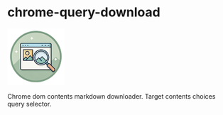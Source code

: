 # chrome-query-download

![icon.png](https://github.com/hosshan/chrome-query-download/blob/main/icons/icon128.png?raw=true)

Chrome dom contents markdown downloader.
Target contents choices query selector.
